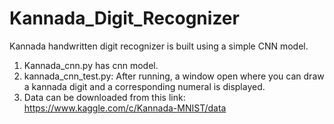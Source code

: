 # Kannada_Digit_Recognizer
Kannada handwritten digit recognizer is built using a simple CNN model.

1. Kannada_cnn.py has cnn model.
2. kannada_cnn_test.py: After running, a window open where you can draw a kannada digit and a corresponding numeral is displayed.
3. Data can be downloaded from this link: https://www.kaggle.com/c/Kannada-MNIST/data
